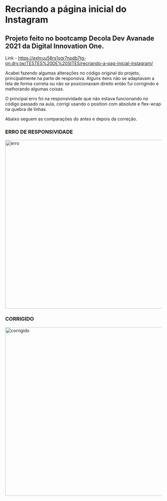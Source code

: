 # Recriando a página inicial do Instagram
## Projeto feito no bootcamp Decola Dev Avanade 2021 da Digital Innovation One.
Link - https://exhruu58rs1sgr7npdb7tg-on.drv.tw/TESTES%20DE%20SITES/recriando-a-pag-inicial-instagram/

Acabei fazendo algumas alterações no código original do projeto, principalmente na parte de responsiva. Alguns itens não se adaptavam a tela de forma correta ou não se posicionavam direito então fui corrigindo e melhorando algumas coisas.

O principal erro foi na responsividade que não estava funcionando no código passado na aula, corrigi usando o position com absolute e flex-wrap na quebra de linhas.

Abaixo seguem as comparações do antes e depois da correção.

### ERRO DE RESPONSIVIDADE

<img src="./gifs/erro.gif" class="insta-logo" alt="erro" width="540">

### CORRIGIDO

<img src="./gifs/corrigido.gif" class="insta-logo" alt="corrigido" width="540">

